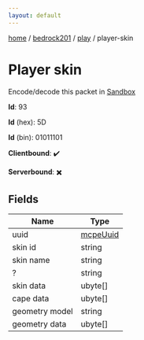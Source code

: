 ```yaml
---
layout: default
---
```


[home](/)  /  [bedrock201](/protocol/bedrock201)  /  [play](/protocol/bedrock201/play)  /  player-skin

# Player skin

Encode/decode this packet in [Sandbox](../../../sandbox/bedrock201#play.player_skin)

**Id**: 93

**Id** (hex): 5D

**Id** (bin): 01011101

**Clientbound**: ✔️

**Serverbound**: ✖️

## Fields

Name | Type
---|---
uuid | [mcpeUuid](/protocol/bedrock201/types/mcpe-uuid)
skin id | string
skin name | string
? | string
skin data | ubyte[]
cape data | ubyte[]
geometry model | string
geometry data | ubyte[]
